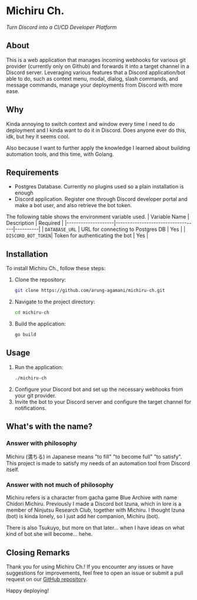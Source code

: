# Michiru Ch.

_Turn Discord into a CI/CD Developer Platform_

## About

This is a web application that manages incoming webhooks for various git provider (currently only on Github) and forwards it into a target channel in a Discord server. Leveraging various features that a Discord application/bot able to do, such as context menu, modal, dialog, slash commands, and message commands, manage your deployments from Discord with more ease.

## Why

Kinda annoying to switch context and window every time I need to do deployment and I kinda want to do it in Discord. Does anyone ever do this, idk, but hey it seems cool.

Also because I want to further apply the knowledge I learned about building automation tools, and this time, with Golang.

## Requirements

-   Postgres Database. Currently no plugins used so a plain installation is enough
-   Discord application. Register one through Discord developer portal and make a bot user, and also retrieve the bot token.

The following table shows the environment variable used.
| Variable Name | Description | Required |
|--------------------|-----------------------------------|----------|
| `DATABASE_URL` | URL for connecting to Postgres DB | Yes |
| `DISCORD_BOT_TOKEN`| Token for authenticating the bot | Yes |

## Installation

To install Michiru Ch., follow these steps:

1. Clone the repository:
    ```sh
    git clone https://github.com/arung-agamani/michiru-ch.git
    ```
2. Navigate to the project directory:
    ```sh
    cd michiru-ch
    ```
3. Build the application:
    ```sh
    go build
    ```

## Usage

1. Run the application:
    ```sh
    ./michiru-ch
    ```
2. Configure your Discord bot and set up the necessary webhooks from your git provider.
3. Invite the bot to your Discord server and configure the target channel for notifications.

## What's with the name?

### Answer with philosophy

Michiru (満ちる) in Japanese means "to fill" "to become full" "to satisfy". This project is made to satisfy my needs of an automation tool from Discord itself.

### Answer with not much of philosophy

Michiru refers is a character from gacha game Blue Archive with name Chidori Michiru. Previously I made a Discord bot Izuna, which in lore is a member of Ninjutsu Research Club, together with Michiru. I thought Izuna (bot) is kinda lonely, so I just add her companion, Michiru (bot).

There is also Tsukuyo, but more on that later... when I have ideas on what kind of bot she will become... hehe.

## Closing Remarks

Thank you for using Michiru Ch.! If you encounter any issues or have suggestions for improvements, feel free to open an issue or submit a pull request on our [GitHub repository](https://github.com/arung-agamani/michiru-ch).

Happy deploying!
